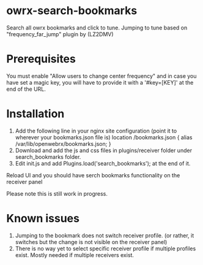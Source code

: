 # owrx-search-bookmarks
Search all owrx bookmarks and click to tune. Jumping to tune based on "frequency_far_jump" plugin by (LZ2DMV)

# Prerequisites
You must enable "Allow users to change center frequency" and in case you have set a magic key, you will have to provide it with a '#key=[KEY]' at the end of the URL.


# Installation
1. Add the following line in your nginx site configuration (point it to wherever your bookmarks.json file is)
   location /bookmarks.json { alias /var/lib/openwebrx/bookmarks.json; }
2. Download and add the js and css files in plugins/receiver folder under search_bookmarks folder.
3. Edit init.js and add Plugins.load('search_bookmarks'); at the end of it.

Reload UI and you should have serch bookmarks functionality on the receiver panel

Please note this is still work in progress. 

# Known issues
1. Jumping to the bookmark does not switch receiver profile. (or rather, it switches but the change is not visible on the receiver panel)
2. There is no way yet to select specific receiver profile if multiple profiles exist. Mostly needed if multiple receivers exist.
